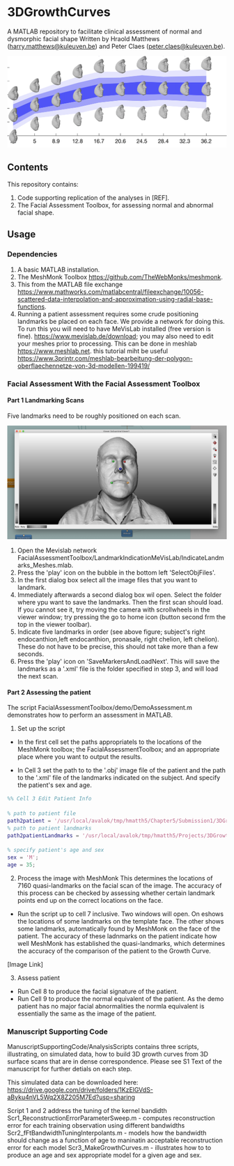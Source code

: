 # 3DGrowthCurves
A MATLAB repository to facilitate clinical assessment of normal and dysmorphic facial shape
Written by Hraold Matthews (harry.matthews@kuleuven.be) and Peter Claes (peter.claes@kuleuven.be).

![alt text](https://github.com/harrymatthews50/3DGrowthCurves/blob/master/img/3DGrowthCurves.png)

## Contents
This repository contains:
1) Code supporting replication of the analyses in [REF].
2) The Facial Assessment Toolbox, for assessing normal and abnormal facial shape.

## Usage
### Dependencies
1) A basic MATLAB installation.
2) The MeshMonk Toolbox https://github.com/TheWebMonks/meshmonk.
3) This from the MATLAB file exchange  https://www.mathworks.com/matlabcentral/fileexchange/10056-scattered-data-interpolation-and-approximation-using-radial-base-functions.
4) Running a patient assessment requires some crude positioning landmarks be placed on each face. We provide a network for doing this. To run this you will need to have MeVisLab installed (free version is fine). https://www.mevislab.de/download; you may also need to edit your meshes prior to processing. This can be done in meshlab https://www.meshlab.net. this tutorial miht be useful https://www.3printr.com/meshlab-bearbeitung-der-polygon-oberflaechennetze-von-3d-modellen-199419/

### Facial Assessment With the Facial Assessment Toolbox
#### Part 1 Landmarking Scans
Five landmarks need to be roughly positioned on each scan. 

![alt text](https://github.com/harrymatthews50/3DGrowthCurves/blob/master/img/Landmarks.png)

1. Open the Mevislab network FacialAssessmentToolbox/LandmarkIndicationMeVisLab/IndicateLandmarks_Meshes.mlab.
2.  Press the 'play' icon on the bubble in the bottom left 'SelectObjFiles'.
3. In the first dialog box select all the image files that you want to landmark.
4. Immediately afterwards a second dialog box wil open. Select the folder where ypu want to save the landmarks. Then the first scan should load. If you cannot see it, try moving the camera with scrollwheels in the viewer window; try pressing the go to home icon (button second frm the top in the viewer toolbar).
5. Indicate five landmarks in order (see above figure; subject's right endocanthion,left endocanthion, pronasale, right chelion, left chelion). These do not have to be precise, this should not take more than a few seconds. 
6. Press the 'play' icon on 'SaveMarkersAndLoadNext'. This will save the landmarks as a '.xml' file is the folder specified in step 3, and will load the next scan.

#### Part 2 Assessing the patient
The script FacialAssessmentToolbox/demo/DemoAssessment.m demonstrates how to perform an assessment in MATLAB.

1. Set up the script
*  In the first cell set the paths appropriatels to the locations of the MeshMonk toolbox; the FacialAssessmentToolbox; and an appropriate place where you want to output the results.

* In Cell 3 set the path to to the '.obj' image file of the patient and the path to the '.xml' file of the landmarks indicated on the subject. And specify the patient's sex and age.

```matlab
%% Cell 3 Edit Patient Info

% path to patient file
path2patient = '/usr/local/avalok/tmp/hmatth5/Chapter5/Submission1/3DGrowthCurvesPatientAssessmenToolbox/demo/demofaces/demoFace.obj';
% path to patient landmarks
path2patientLandmarks = '/usr/local/avalok/tmp/hmatth5/Projects/3DGrowthCurves/PatientAssessmenToolbox/demo/demofaces/demoFace.xml';

% specify patient's age and sex
sex = 'M';
age = 35;
```

2. Process the image with MeshMonk
This determines the locations of 7160 quasi-landmarks on the facial scan of the image. The accuracy of this process can be checked by assessing whether certain landmark points end up on the correct locations on the face.
* Run the script up to cell 7 inclusive. Two windows will open. On eshows the locations of some landmarks on the template face. The other shows some landmarks, automatically found by MeshMonk on the face of the patient. The accuracy of these ladnmarks on the patient indicate how well MeshMonk has established the quasi-landmarks, which determines the accuracy of the comparison of the patient to the Growth Curve.

[Image Link]

3. Assess patient
* Run Cell 8 to produce the facial signature of the patient. 
* Run Cell 9 to produce the normal equivalent of the patient. As the demo patient has no major facial abnormalities the normla equivalent is essentially the same as the image of the patient.





### Manuscript Supporting Code
ManuscriptSupportingCode/AnalysisScripts contains three scripts, illustrating, on simulated data, how to build 3D growth curves from 3D surface scans that are in dense correspondence. Please see S1 Text of the manuscript for further detials on each step.

This simulated data can be downloaded here: https://drive.google.com/drive/folders/1KzElGVdS-aByku4nVL5Wq2X8Z205M7Ed?usp=sharing

Script 1 and 2 address the tuning of the kernel bandidth
Scr1_ReconstructionErrorParameterSweep.m - computes reconstruction error for each training observation using different bandwidths
Scr2_fFtBandwidthTuningInterpolants.m - models how the bandwidth should change as a function of age to maninatin acceptable reconstruction error for each model
Scr3_MakeGrowthCurves.m - illustrates how to to produce an age and sex appropriate model for a given age and sex.


